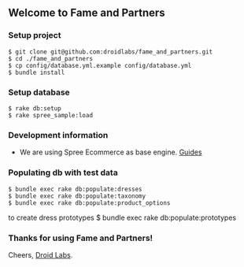 ## Welcome to Fame and Partners

### Setup project
```
$ git clone git@github.com:droidlabs/fame_and_partners.git
$ cd ./fame_and_partners
$ cp config/database.yml.example config/database.yml
$ bundle install
```

### Setup database
```
$ rake db:setup
$ rake spree_sample:load
```

### Development information
* We are using Spree Ecommerce as base engine.
[Guides](http://guides.spreecommerce.com)

### Populating db with test data
```
$ bundle exec rake db:populate:dresses
$ bundle exec rake db:populate:taxonomy
$ bundle exec rake db:populate:product_options
```
to create dress prototypes
$ bundle exec rake db:populate:prototypes

### Thanks for using Fame and Partners!

Cheers, [Droid Labs](http://droidlabs.pro).


